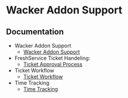 # Wacker Addon Support

## Documentation
- Wacker Addon Support
  - [Wacker Addon Support](./Wacker_Addon-Services_Support.md)    
- FreshService Ticket Handeling:
  - [Ticket Approval Process](./FreshService_Ticket_handeling_Runbook.md)
- Ticket Workflow
  - [Ticket Workflow](./Ticket_Workflow.md)
- Time Tracking
  - [Time Tracking](./Tracking_and_reporting_Hrs_FreshService.md)